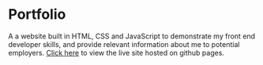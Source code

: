 # Portfolio
A a website built in HTML, CSS and JavaScript to demonstrate my front end developer skills, and provide relevant information about me to potential employers. [Click here](https://isaac-park-0.github.io/Portfolio/) to view the live site hosted on github pages.